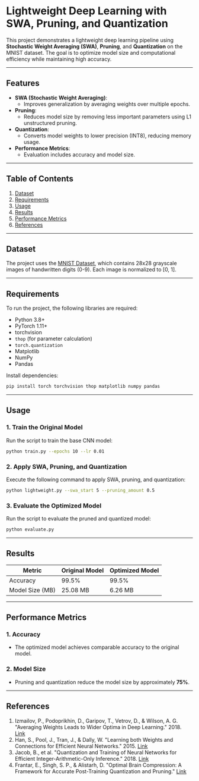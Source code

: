 
# **Lightweight Deep Learning with SWA, Pruning, and Quantization**

This project demonstrates a lightweight deep learning pipeline using **Stochastic Weight Averaging (SWA)**, **Pruning**, and **Quantization** on the MNIST dataset. The goal is to optimize model size and computational efficiency while maintaining high accuracy.

---

## **Features**
- **SWA (Stochastic Weight Averaging)**:
  - Improves generalization by averaging weights over multiple epochs.
- **Pruning**:
  - Reduces model size by removing less important parameters using L1 unstructured pruning.
- **Quantization**:
  - Converts model weights to lower precision (INT8), reducing memory usage.
- **Performance Metrics**:
  - Evaluation includes accuracy and model size.

---

## **Table of Contents**
1. [Dataset](#dataset)
2. [Requirements](#requirements)
3. [Usage](#usage)
4. [Results](#results)
5. [Performance Metrics](#performance-metrics)
6. [References](#references)

---

## **Dataset**
The project uses the [MNIST Dataset](http://yann.lecun.com/exdb/mnist/), which contains 28x28 grayscale images of handwritten digits (0-9). Each image is normalized to [0, 1].

---

## **Requirements**
To run the project, the following libraries are required:

- Python 3.8+
- PyTorch 1.11+
- torchvision
- `thop` (for parameter calculation)
- `torch.quantization`
- Matplotlib
- NumPy
- Pandas

Install dependencies:
```bash
pip install torch torchvision thop matplotlib numpy pandas
```

---

## **Usage**

### 1. **Train the Original Model**
Run the script to train the base CNN model:
```bash
python train.py --epochs 10 --lr 0.01
```

### 2. **Apply SWA, Pruning, and Quantization**
Execute the following command to apply SWA, pruning, and quantization:
```bash
python lightweight.py --swa_start 5 --pruning_amount 0.5
```

### 3. **Evaluate the Optimized Model**
Run the script to evaluate the pruned and quantized model:
```bash
python evaluate.py
```

---

## **Results**

| **Metric**       | **Original Model** | **Optimized Model** |
|-------------------|--------------------|---------------------|
| Accuracy         | 99.5%             | 99.5%              |
| Model Size (MB)  | 25.08 MB          | 6.26 MB            |

---

## **Performance Metrics**

### 1. **Accuracy**
- The optimized model achieves comparable accuracy to the original model.

### 2. **Model Size**
- Pruning and quantization reduce the model size by approximately **75%**.

---

## **References**

1. Izmailov, P., Podoprikhin, D., Garipov, T., Vetrov, D., & Wilson, A. G. "Averaging Weights Leads to Wider Optima in Deep Learning." 2018. [Link](https://arxiv.org/abs/1803.05407)
2. Han, S., Pool, J., Tran, J., & Dally, W. "Learning both Weights and Connections for Efficient Neural Networks." 2015. [Link](https://arxiv.org/abs/1506.02626)
3. Jacob, B., et al. "Quantization and Training of Neural Networks for Efficient Integer-Arithmetic-Only Inference." 2018. [Link](https://arxiv.org/abs/1712.05877)
4. Frantar, E., Singh, S. P., & Alistarh, D. "Optimal Brain Compression: A Framework for Accurate Post-Training Quantization and Pruning." [Link](https://arxiv.org/abs/2210.03887)
